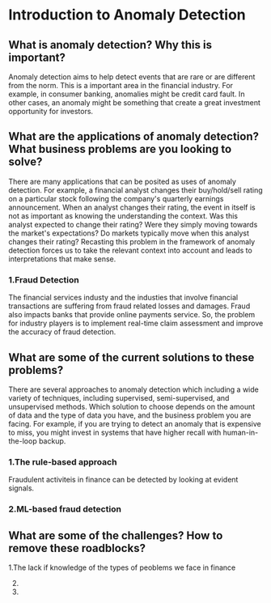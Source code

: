 # Introduction to Anomaly Detection
## What is anomaly detection? Why this is important?
Anomaly detection aims to help detect events that are rare or are different from the norm. This is a important area in the financial industry. For example, in consumer banking, anomalies might be credit card fault. In other cases, an anomaly might be something that create a great investment opportunity for investors. 

## What are the applications of anomaly detection? What business problems are you looking to solve?
There are many applications that can be posited as uses of anomaly detection. For example, a financial analyst changes their buy/hold/sell rating on a particular stock following the company's quarterly earnings announcement. When an analyst changes their rating, the event in itself is not as important as knowing the understanding the context. Was this analyst expected to change their rating? Were they simply moving towards the market's expectations? Do markets typically move when this analyst changes their rating? Recasting this problem in the framework of anomaly detection forces us to take the relevant context into account and leads to interpretations that make sense.

### 1.Fraud Detection
The financial services industy and the industies that involve financial transactions are suffering from fraud related losses and damages. Fraud also impacts banks that provide online payments service. So, the problem for industry players is to implement real-time claim assessment and improve the accuracy of fraud detection.


## What are some of the current solutions to these problems?
There are several approaches to anomaly detection which including a wide variety of techniques, including supervised, semi-supervised, and unsupervised methods. Which solution to choose depends on the amount of data and the type of data you have, and the business problem you are facing. For example, if you are trying to detect an anomaly that is expensive to miss, you might invest in systems that have higher recall with human-in-the-loop backup.

### 1.The rule-based approach
Fraudulent activiteis in finance can be detected by looking at evident signals. 
### 2.ML-based fraud detection


## What are some of the challenges? How to remove these roadblocks?
1.The lack if knowledge of the types of peoblems we face in finance

2.

3.

